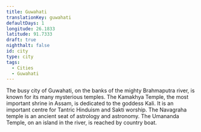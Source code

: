```yaml
---
title: Guwahati
translationKey: guwahati
defaultDays: 1
longitude: 26.1833
latitude: 91.7333
draft: true
nighthalt: false
id: city
type: city
tags:
  - Cities
  - Guwahati
---
```

The busy city of Guwahati, on the banks of the mighty Brahmaputra river, is known for its many mysterious temples. The Kamakhya Temple, the most important shrine in Assam, is dedicated to the goddess Kali. It is an important centre for Tantric Hinduism and Sakti worship. The Navagraha temple is an ancient seat of astrology and astronomy. The Umananda Temple, on an island in the river, is reached by country boat. 